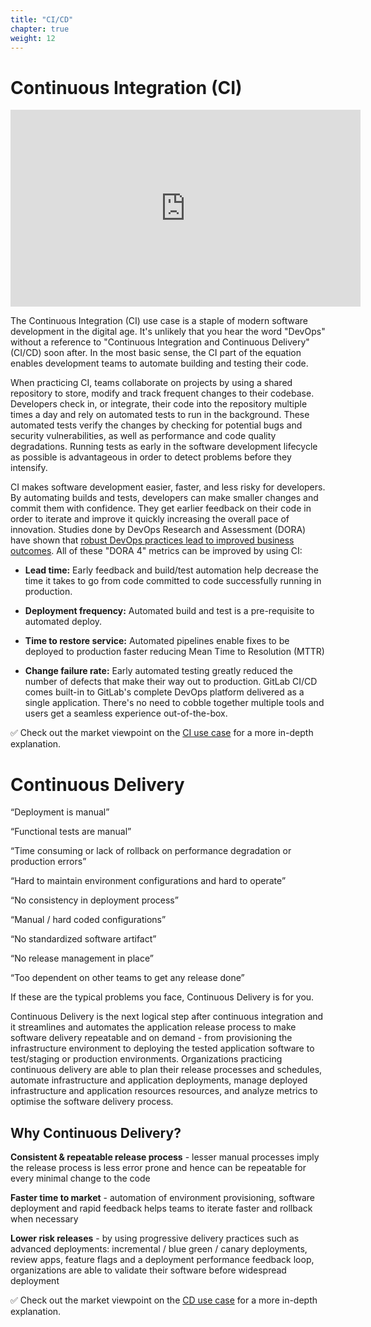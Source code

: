 ```yaml
---
title: "CI/CD"
chapter: true
weight: 12
---
```


# Continuous Integration (CI)

<iframe width="560" height="315" src="https://www.youtube.com/embed/ljth1Q5oJoo" title="YouTube video player" frameborder="0" allow="accelerometer; autoplay; clipboard-write; encrypted-media; gyroscope; picture-in-picture" allowfullscreen></iframe>

The Continuous Integration (CI) use case is a staple of modern software development in the digital age. It's unlikely that you hear the word "DevOps" without a reference to "Continuous Integration and Continuous Delivery" (CI/CD) soon after. In the most basic sense, the CI part of the equation enables development teams to automate building and testing their code.

When practicing CI, teams collaborate on projects by using a shared repository to store, modify and track frequent changes to their codebase. Developers check in, or integrate, their code into the repository multiple times a day and rely on automated tests to run in the background. These automated tests verify the changes by checking for potential bugs and security vulnerabilities, as well as performance and code quality degradations. Running tests as early in the software development lifecycle as possible is advantageous in order to detect problems before they intensify.

CI makes software development easier, faster, and less risky for developers. By automating builds and tests, developers can make smaller changes and commit them with confidence. They get earlier feedback on their code in order to iterate and improve it quickly increasing the overall pace of innovation. Studies done by DevOps Research and Assessment (DORA) have shown that [robust DevOps practices lead to improved business outcomes](https://cloud.google.com/devops/state-of-devops/). All of these "DORA 4" metrics can be improved by using CI:

- **Lead time:** Early feedback and build/test automation help decrease the time it takes to go from code committed to code successfully running in production.

- **Deployment frequency:** Automated build and test is a pre-requisite to automated deploy.

- **Time to restore service:** Automated pipelines enable fixes to be deployed to production faster reducing Mean Time to Resolution (MTTR)

- **Change failure rate:** Early automated testing greatly reduced the number of defects that make their way out to production.
  GitLab CI/CD comes built-in to GitLab's complete DevOps platform delivered as a single application. There's no need to cobble together multiple tools and users get a seamless experience out-of-the-box.

:white_check_mark: Check out the market viewpoint on the [CI use case](https://about.gitlab.com/handbook/marketing/strategic-marketing/usecase-gtm/ci/) for a more in-depth explanation.

# Continuous Delivery

“Deployment is manual”

“Functional tests are manual”

“Time consuming or lack of rollback on performance degradation or production errors”

“Hard to maintain environment configurations and hard to operate”

“No consistency in deployment process”

“Manual / hard coded configurations”

“No standardized software artifact”

“No release management in place”

“Too dependent on other teams to get any release done”

If these are the typical problems you face, Continuous Delivery is for you.

Continuous Delivery is the next logical step after continuous integration and it streamlines and automates the application release process to make software delivery repeatable and on demand - from provisioning the infrastructure environment to deploying the tested application software to test/staging or production environments. Organizations practicing continuous delivery are able to plan their release processes and schedules, automate infrastructure and application deployments, manage deployed infrastructure and application resources resources, and analyze metrics to optimise the software delivery process.

## Why Continuous Delivery?

**Consistent & repeatable release process** - lesser manual processes imply the release process is less error prone and hence can be repeatable for every minimal change to the code

**Faster time to market** - automation of environment provisioning, software deployment and rapid feedback helps teams to iterate faster and rollback when necessary

**Lower risk releases** - by using progressive delivery practices such as advanced deployments: incremental / blue green / canary deployments, review apps, feature flags and a deployment performance feedback loop, organizations are able to validate their software before widespread deployment

:white_check_mark: Check out the market viewpoint on the [CD use case](https://about.gitlab.com/handbook/marketing/strategic-marketing/usecase-gtm/cd/) for a more in-depth explanation.
